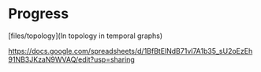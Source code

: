 # Progress

[files/topology](In topology in temporal graphs)

https://docs.google.com/spreadsheets/d/1BfBtElNdB71vI7A1b35_sU2oEzEh91NB3JKzaN9WVAQ/edit?usp=sharing
